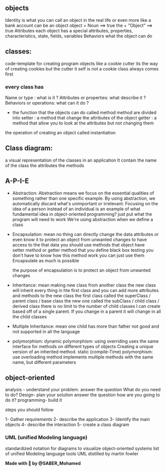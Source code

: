 ## objects

Identity
is what you can call an object in the real life or even more like a bank account can be an object
object = Noun ==> true the + "Object" ==> true
Attributes
each object has a special attributes, properties, characteristics, state, fields, variables
Behaviors
what the object can do

## classes:

code-template for creating program objects
like a cookie cutter its the way of creating cookies but the cutter it self is not a cookie
class always comes first

### every class has

Name or type :
what is it ?
Attributes or properties:
what describe it ?
Behaviors or operations:
what can it do ?

- the function that the objects can do called method
  method are divided into
  setter : a method that change the attributes of the object
  getter : a method that allow you to look at the attributes but not changing them

the operation of creating an object called instantiation

## Class diagram:

a visual representation of the classes in an application
It contain
the name of the class
the attributes
the methods

## A-P-I-E

- Abstraction:
  Abstraction means we focus on the essential qualities of something rather than one specific example. By using abstraction, we automatically discard what's unimportant or irrelevant.
  Focusing on the idea of a person instead of an individual is an example of what fundamental idea in object-oriented programming?
  just put what the program will need to work
  We're using abstraction when we define a class

- Encapsulation:
  mean no thing can directly change the data attributes or even know it
  to protect an object from unwanted changes
  to have access to the that data you should use methods that object have  
  setter method or getter method that you define
  black box testing
  you don't have to know how this method work you can just use them
  Encapsulate as much is possible

  the purpose of encapsulation
  is to protect an object from unwanted changes

- Inheritance:
  mean making new class from another class
  the new class will inherit every thing in hte first class
  and you can add more attributes and methods to the new class
  the first class called the superClass / parent class / base class
  the new one called the subClass / child class / derived class
  there is no limit to the number of child classes I can create based off of a single parent.
  If you change in a parent it will change in all the child classes

- Multiple Inheritance:
  mean one child has more than father
  not good and not supported in all the language

- polymorphism:
  dynamic polymorphism:
  using overriding
  uses the same interface for methods on different types of objects
  Creating a unique version of an inherited method.
  static (compile-Time) polymorphism:
  use overloading method
  implements multiple methods with the same name, but different parameters

## object-oriented

analysis - understand your problem.
answer the question What do you need to do?
Design- plan your solution
answer the question how are you going to do it?
programming- build it

steps you should follow

1- Gather requirements
2- describe the application
3- Identify the main objects
4- describe the interaction
5- create a class diagram

### UML (unified Modeling language)

standardized notation for diagrams to visualize object-oriented systems
list of unified Modeling language tools
UML distilled by martin fowler

**Made with 💛 by @SABER_Mohamed**
